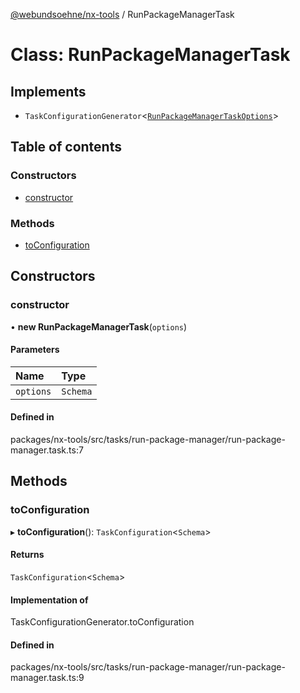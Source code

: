 [@webundsoehne/nx-tools](../README.md) / RunPackageManagerTask

# Class: RunPackageManagerTask

## Implements

- `TaskConfigurationGenerator`<[`RunPackageManagerTaskOptions`](../README.md#runpackagemanagertaskoptions)\>

## Table of contents

### Constructors

- [constructor](RunPackageManagerTask.md#constructor)

### Methods

- [toConfiguration](RunPackageManagerTask.md#toconfiguration)

## Constructors

### constructor

• **new RunPackageManagerTask**(`options`)

#### Parameters

| Name | Type |
| :------ | :------ |
| `options` | `Schema` |

#### Defined in

packages/nx-tools/src/tasks/run-package-manager/run-package-manager.task.ts:7

## Methods

### toConfiguration

▸ **toConfiguration**(): `TaskConfiguration`<`Schema`\>

#### Returns

`TaskConfiguration`<`Schema`\>

#### Implementation of

TaskConfigurationGenerator.toConfiguration

#### Defined in

packages/nx-tools/src/tasks/run-package-manager/run-package-manager.task.ts:9
